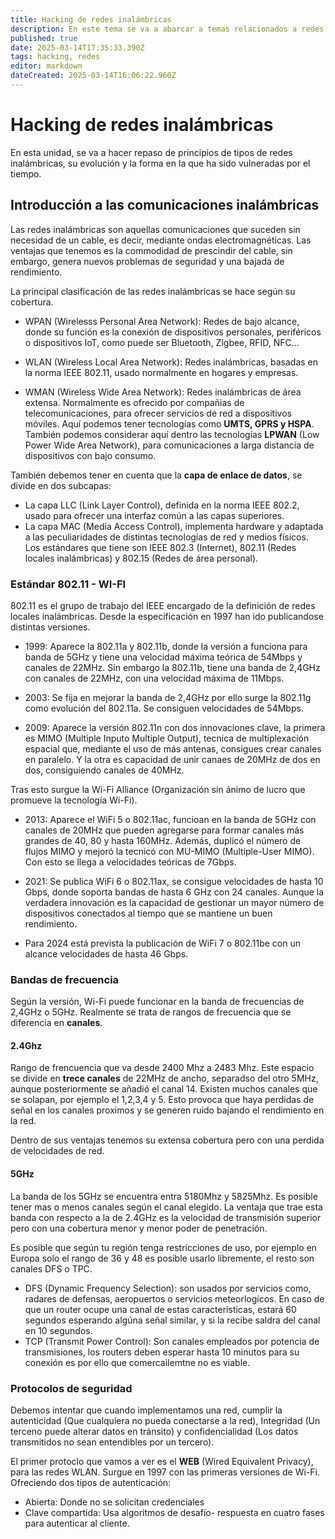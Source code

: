 ```yaml
---
title: Hacking de redes inalámbricas
description: En este tema se va a abarcar a temas relacionados a redes inalámbricas.
published: true
date: 2025-03-14T17:35:33.390Z
tags: hacking, redes
editor: markdown
dateCreated: 2025-03-14T16:06:22.960Z
---
```


# Hacking de redes inalámbricas
En esta unidad, se va a hacer repaso de principios de tipos de redes inalámbricas, su evolución y la forma en la que ha sido vulneradas por el tiempo.

## Introducción a las comunicaciones inalámbricas
Las redes inalámbricas son aquellas comunicaciones que suceden sin necesidad de un cable, es decir, mediante ondas electromagnéticas. Las ventajas que tenemos es la commodidad de prescindir del cable, sin embargo, genera nuevos problemas de seguridad y una bajada de rendimiento. 

La principal clasificación de las redes inalámbricas se hace según su cobertura.

- WPAN (Wirelesss Personal Area Network): Redes de bajo alcance, donde su función es la conexión de dispositivos personales, periféricos o dispositivos IoT, como puede ser Bluetooth, Zigbee, RFID, NFC...

- WLAN (Wireless Local Area Network): Redes inalámbricas, basadas en la norma IEEE 802.11, usado normalmente en hogares y empresas.

- WMAN (Wireless Wide Area Network): Redes inalámbricas de área extensa. Normalmente es ofrecido por compañias de telecomunicaciones, para ofrecer servicios de red a dispositivos móviles. Aquí podemos tener tecnologías como **UMTS, GPRS y HSPA**. También podemos considerar aquí dentro las tecnologías **LPWAN** (Low Power Wide Area Network), para comunicaciones a larga distancia de dispositivos con bajo consumo.

También debemos tener en cuenta que la **capa de enlace de datos**, se divide en dos subcapas:
- La capa LLC (Link Layer Control), definida en la norma IEEE 802.2, usado para ofrecer una interfaz común a las capas superiores.
- La capa MAC (Media Access Control), implementa hardware y adaptada a las peculiaridades de distintas tecnologías de red y medios físicos. Los estándares que tiene son IEEE 802.3 (Internet), 802.11 (Redes locales inalámbricas) y 802.15 (Redes de área personal).


### Estándar 802.11 - WI-FI
802.11 es el grupo de trabajo del IEEE encargado de la definición de redes locales inalámbricas. Desde la especificación en 1997 han ido publicandose distintas versiones.

- 1999: Aparece la 802.11a y 802.11b, donde la versión a funciona para banda de 5GHz y tiene una velocidad máxima teórica de 54Mbps y canales de 22MHz. Sin embargo la 802.11b, tiene una banda de 2,4GHz con canales de 22MHz, con una velocidad máxima de 11Mbps.

- 2003: Se fija en mejorar la banda de 2,4GHz por ello surge la 802.11g como evolución del 802.11a. Se consiguen velocidades de 54Mbps.

- 2009: Aparece la versión 802.11n con dos innovaciones clave, la primera es MIMO (Multiple Inputo Multiple Output), tecnica de multiplexación espacial que, mediante el uso de más antenas, consigues crear canales en paralelo. Y la otra es capacidad de unir canaes de 20MHz de dos en dos, consiguiendo canales de 40MHz.


Tras esto surgue la Wi-Fi Alliance (Organización sin ánimo de lucro que promueve la tecnología Wi-Fi).

- 2013: Aparece el WiFi 5 o 802.11ac, funcioan en la banda de 5GHz con canales de 20MHz que pueden agregarse para formar canales más grandes de 40, 80 y hasta 160MHz. Además, duplicó el número de flujos MIMO y mejoró la tecnicó con MU-MIMO (Multiple-User MIMO). Con esto se llega a velocidades teóricas de 7Gbps.

- 2021: Se publica WiFi 6 o 802.11ax, se consigue velocidades de hasta 10 Gbps, donde soporta bandas de hasta 6 GHz con 24 canales. Aunque la verdadera innovación es la capacidad de gestionar un mayor número de dispositivos conectados al tiempo que se mantiene un buen rendimiento.

- Para 2024 está prevista la publicación de WiFi 7 o 802.11be con un alcance velocidades de hasta 46 Gbps.

### Bandas de frecuencia

Según la versión, Wi-Fi puede funcionar en la banda de frecuencias de 2,4GHz o 5GHz. Realmente se trata de rangos de frecuencia que se diferencia en **canales**.

#### 2.4Ghz
Rango de frencuencia que va desde 2400 Mhz a 2483 Mhz. Este espacio se divide en **trece canales** de 22MHz de ancho, separadso del otro 5MHz, aunque posteriormente se añadió el canal 14. Existen muchos canales que se solapan, por ejemplo el 1,2,3,4 y 5. Esto provoca que haya perdidas de señal en los canales proximos y se generen ruido bajando el rendimiento en la red. 

Dentro de sus ventajas tenemos su extensa cobertura pero con una perdida de velocidades de red.

#### 5GHz
La banda de los 5GHz se encuentra entra 5180Mhz y 5825Mhz. Es posible tener mas o menos canales según el canal elegido. La ventaja que trae esta banda con respecto a la de 2.4GHz es la velocidad de transmisión superior pero con una cobertura menor y menor poder de penetración.

Es posible que según tu región tenga restricciones de uso, por ejemplo en Europa solo el rango de 36 y 48 es posible usarlo libremente, el resto son canales DFS o TPC.

- DFS (Dynamic Frequency Selection): son usados por servicios como, radares de defensas,  aeropuertos o servicios meteorlogícos. En caso de que un router ocupe una canal de estas caracteristicas, estará 60 segundos esperando algúna señal similar, y si la recibe saldra del canal en 10 segundos.
- TCP (Transmit Power Control): Son canales empleados por potencia de transmisiones, los routers deben esperar hasta 10 minutos para su conexión es por ello que comercailemtne no es viable.


### Protocolos de seguridad
Debemos intentar que cuando implementamos una red, cumplir la autenticidad (Que cualquiera no pueda conectarse a la red), Integridad (Un terceno puede alterar datos en tránsito) y confidencialidad (Los datos transmitidos no sean entendibles por un tercero).

El primer protoclo que vamos a ver es el **WEB** (Wired Equivalent Privacy), para las redes WLAN. Surgue en 1997 con las primeras versiones de Wi-Fi. Ofreciendo dos tipos de autenticación:
- Abierta: Donde no se solicitan credenciales
- Clave compartida: Usa algoritmos de desafío- respuesta en cuatro fases para autenticar al cliente.